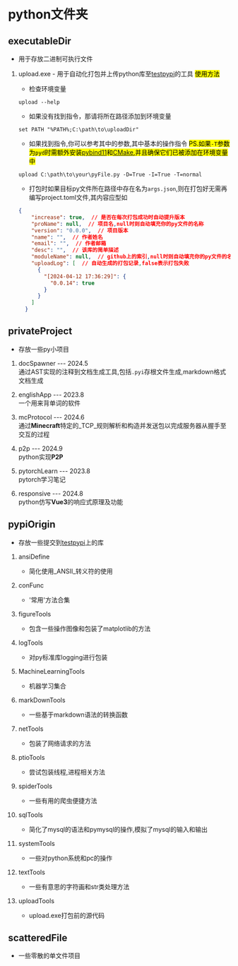 # python文件夹

## executableDir
   * 用于存放二进制可执行文件
   1. upload.exe - 用于自动化打包并上传python库至[testpypi](https://test.pypi.org/)的工具
      <mark>使用方法</mark>
      
      * 检查环境变量
      ```DOS
      upload --help
      ```
      
      * 如果没有找到指令，那请将所在路径添加到环境变量
      ```DOS
      set PATH "%PATH%;C:\path\to\uploadDir"
      ```
      
      * 如果找到指令,你可以参考其中的参数,其中基本的操作指令
         <mark>PS.如果`-T`参数为`pyd`时需额外安装[pybind11](https://pypi.org/project/pybind11/)和[CMake](https://cmake.org/),并且确保它们已被添加在环境变量中</mark>
      ```DOS
      upload C:\path\to\your\pyFile.py -D=True -I=True -T=normal
      ```
      
      * 打包时如果目标py文件所在路径中存在名为`args.json`,则在打包好无需再编写project.toml文件,其内容应型如
      ```json
      {
          "increase": true,  // 是否在每次打包成功时自动提升版本
          "proName": null,  // 项目名,null时则自动填充你的py文件的名称
          "version": "0.0.0",  // 项目版本
          "name": "",  // 作者姓名
          "email": "",  // 作者邮箱
          "desc": "",  // 该库的简单描述
          "moduleName": null,  // github上的索引,null时则自动填充你的py文件的名称
          "uploadLog": [  // 自动生成的打包记录,false表示打包失败
            {
              "[2024-04-12 17:36:29]": {
                "0.0.14": true
              }
            }
          ]
        }
      ```

## privateProject
   * 存放一些py小项目
   1. docSpawner --- 2024.5  
      通过AST实现的注释到文档生成工具,包括`.pyi`存根文件生成,markdown格式文档生成
   
   2. englishApp  --- 2023.8  
      一个用来背单词的软件
   
   3. mcProtocol --- 2024.6  
      通过**Minecraft**特定的_TCP_规则解析和构造并发送包以完成服务器从握手至交互的过程
      
   4. p2p --- 2024.9  
      python实现**P2P**

   5. pytorchLearn --- 2023.8  
       pytorch学习笔记
       
   6. responsive --- 2024.8  
      python仿写**Vue3**的响应式原理及功能


## pypiOrigin
   * 存放一些提交到[testpypi](https://test.pypi.org/)上的库

   1. ansiDefine
      * 简化使用_ANSII_转义符的使用

   2. conFunc
      * '常用'方法合集

   3. figureTools
      * 包含一些操作图像和包装了matplotlib的方法

   4. logTools
      * 对py标准库logging进行包装

   5. MachineLearningTools
      * 机器学习集合

   6. markDownTools
      * 一些基于markdown语法的转换函数

   7. netTools
      * 包装了网络请求的方法

   8. ptioTools
      * 尝试包装线程,进程相关方法

   9. spiderTools
      * 一些有用的爬虫便捷方法

   10. sqlTools
       * 简化了mysql的语法和pymysql的操作,模拟了mysql的输入和输出
      
   11. systemTools
       * 一些对python系统和pc的操作

   12. textTools
       * 一些有意思的字符画和str类处理方法

   13. uploadTools
       * upload.exe打包前的源代码

## scatteredFile
   * 一些零散的单文件项目
